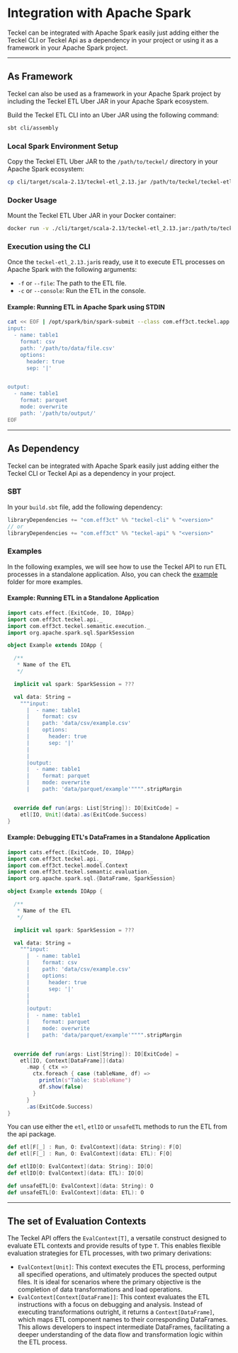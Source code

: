 # Integration with Apache Spark

Teckel can be integrated with Apache Spark easily just adding either the Teckel CLI or Teckel Api as a
dependency in your project or using it as a framework in your Apache Spark project.

---

## As Framework

Teckel can also be used as a framework in your Apache Spark project by including the Teckel ETL Uber JAR in your Apache
Spark ecosystem.

Build the Teckel ETL CLI into an Uber JAR using the following command:

```bash
sbt cli/assembly
```

### Local Spark Environment Setup

Copy the Teckel ETL Uber JAR to the `/path/to/teckel/` directory in your Apache Spark ecosystem:

```bash
cp cli/target/scala-2.13/teckel-etl_2.13.jar /path/to/teckel/teckel-etl_2.13.jar
```

### Docker Usage

Mount the Teckel ETL Uber JAR in your Docker container:

```bash
docker run -v ./cli/target/scala-2.13/teckel-etl_2.13.jar:/path/to/teckel/teckel-etl_2.13.jar -it eff3ct/spark:latest /bin/bash

```

### Execution using the CLI

Once the `teckel-etl_2.13.jar`is ready, use it to execute ETL processes on Apache Spark with the following arguments:

- `-f` or `--file`: The path to the ETL file.
- `-c` or `--console`: Run the ETL in the console.

#### Example: Running ETL in Apache Spark using STDIN

```bash
cat << EOF | /opt/spark/bin/spark-submit --class com.eff3ct.teckel.app.Main /path/to/teckel/teckel-etl_2.13.jar -c
input:
  - name: table1
    format: csv
    path: '/path/to/data/file.csv'
    options:
      header: true
      sep: '|'


output:
  - name: table1
    format: parquet
    mode: overwrite
    path: '/path/to/output/'
EOF
```

---

## As Dependency

Teckel can be integrated with Apache Spark easily just adding either the Teckel CLI or Teckel Api as a
dependency in your project.

### SBT

In your `build.sbt` file, add the following dependency:

```scala
libraryDependencies += "com.eff3ct" %% "teckel-cli" % "<version>"
// or
libraryDependencies += "com.eff3ct" %% "teckel-api" % "<version>"
```

### Examples

In the following examples, we will see how to use the Teckel API to run ETL processes in a standalone application. Also,
you can check the [example](./example/src/main/scala/com/eff3ct/teckel/api/example) folder for more examples.

#### Example: Running ETL in a Standalone Application

```scala
import cats.effect.{ExitCode, IO, IOApp}
import com.eff3ct.teckel.api._
import com.eff3ct.teckel.semantic.execution._
import org.apache.spark.sql.SparkSession

object Example extends IOApp {

  /**
   * Name of the ETL
   */

  implicit val spark: SparkSession = ???

  val data: String =
    """input:
      |  - name: table1
      |    format: csv
      |    path: 'data/csv/example.csv'
      |    options:
      |      header: true
      |      sep: '|'
      |
      |
      |output:
      |  - name: table1
      |    format: parquet
      |    mode: overwrite
      |    path: 'data/parquet/example'"""".stripMargin


  override def run(args: List[String]): IO[ExitCode] =
    etl[IO, Unit](data).as(ExitCode.Success)
}
```

#### Example: Debugging ETL's DataFrames in a Standalone Application

```scala
import cats.effect.{ExitCode, IO, IOApp}
import com.eff3ct.teckel.api._
import com.eff3ct.teckel.model.Context
import com.eff3ct.teckel.semantic.evaluation._
import org.apache.spark.sql.{DataFrame, SparkSession}

object Example extends IOApp {

  /**
   * Name of the ETL
   */

  implicit val spark: SparkSession = ???

  val data: String =
    """input:
      |  - name: table1
      |    format: csv
      |    path: 'data/csv/example.csv'
      |    options:
      |      header: true
      |      sep: '|'
      |
      |
      |output:
      |  - name: table1
      |    format: parquet
      |    mode: overwrite
      |    path: 'data/parquet/example'"""".stripMargin


  override def run(args: List[String]): IO[ExitCode] =
    etl[IO, Context[DataFrame]](data)
      .map { ctx =>
        ctx.foreach { case (tableName, df) =>
          println(s"Table: $tableName")
          df.show(false)
        }
      }
      .as(ExitCode.Success)
}
```

You can use either the `etl`,  `etlIO` or `unsafeETL` methods to run the ETL from the api package.

```scala
def etl[F[_] : Run, O: EvalContext](data: String): F[O]
def etl[F[_] : Run, O: EvalContext](data: ETL): F[O]

def etlIO[O: EvalContext](data: String): IO[O]
def etlIO[O: EvalContext](data: ETL): IO[O]

def unsafeETL[O: EvalContext](data: String): O
def unsafeETL[O: EvalContext](data: ETL): O
```

---

## The set of Evaluation Contexts

The Teckel API offers the `EvalContext[T]`, a versatile construct designed to evaluate ETL contexts and provide results
of type `T`. This enables flexible evaluation strategies for ETL processes, with two primary derivations:

- `EvalContext[Unit]`: This context executes the ETL process, performing all specified operations, and ultimately
  produces the spected output files. It is ideal for scenarios where the primary objective is the completion of data
  transformations and load operations.
- `EvalContext[Context[DataFrame]]`: This context evaluates the ETL instructions with a focus on debugging and analysis.
  Instead of executing transformations outright, it returns a `Context[DataFrame]`, which maps ETL component names to
  their corresponding DataFrames. This allows developers to inspect intermediate DataFrames, facilitating a deeper
  understanding of the data flow and transformation logic within the ETL process.

